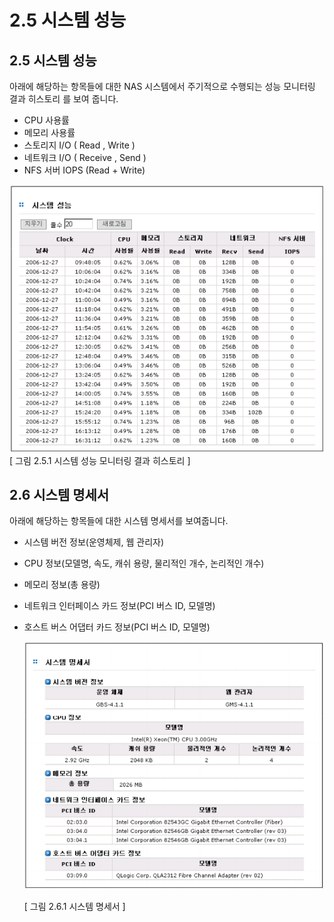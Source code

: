 # 2.5 시스템 성능

## 2.5 시스템 성능

아래에 해당하는 항목들에 대한 NAS 시스템에서 주기적으로 수행되는 성능 모니터링 결과 히스토리 를 보여 줍니다.

* CPU 사용률
* 메모리 사용률
* 스토리지 I/O \( Read , Write \)
* 네트워크 I/O \( Receive , Send \)
* NFS 서버 IOPS \(Read + Write\)

  
  
 ![system](../.gitbook/assets/system.png)   
 \[ 그림 2.5.1 시스템 성능 모니터링 결과 히스토리 \]

## 2.6 시스템 명세서

아래에 해당하는 항목들에 대한 시스템 명세서를 보여줍니다.

* 시스템 버전 정보\(운영체제, 웹 관리자\)
* CPU 정보\(모델명, 속도, 캐쉬 용량, 물리적인 개수, 논리적인 개수\)
* 메모리 정보\(총 용량\)
* 네트워크 인터페이스 카드 정보\(PCI 버스 ID, 모델명\)
* 호스트 버스 어댑터 카드 정보\(PCI 버스 ID, 모델명\)

  ![system\_detail](../.gitbook/assets/system_detail.png)   


  \[ 그림 2.6.1  시스템 명세서 \]

